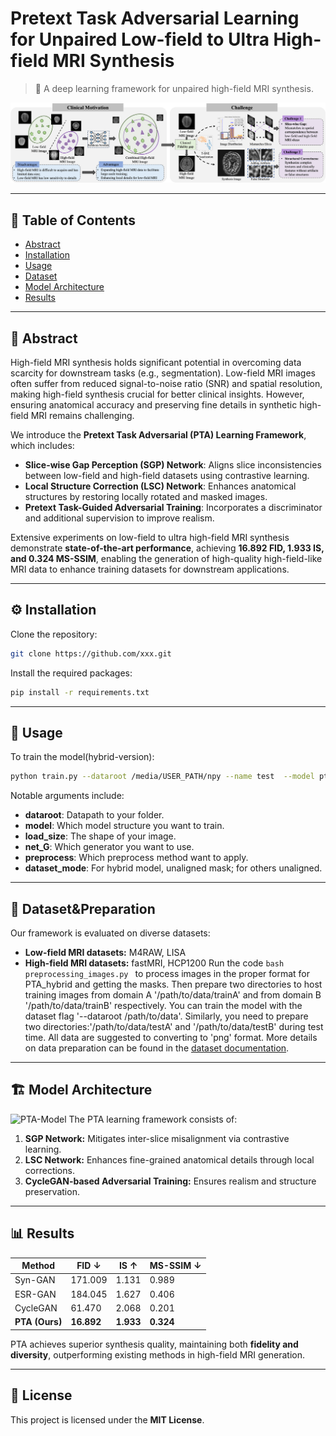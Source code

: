 # Pretext Task Adversarial Learning for Unpaired Low-field to Ultra High-field MRI Synthesis

> 🚀 A deep learning framework for unpaired high-field MRI synthesis.

![PTA-Task](fig1_miccai.png)

---

## 📖 Table of Contents
- [Abstract](#abstract)
- [Installation](#installation)
- [Usage](#usage)
- [Dataset](#dataset)
- [Model Architecture](#model-architecture)
- [Results](#results)

---

## 🧠 Abstract
High-field MRI synthesis holds significant potential in overcoming data scarcity for downstream tasks (e.g., segmentation). Low-field MRI images often suffer from reduced signal-to-noise ratio (SNR) and spatial resolution, making high-field synthesis crucial for better clinical insights. However, ensuring anatomical accuracy and preserving fine details in synthetic high-field MRI remains challenging.

We introduce the **Pretext Task Adversarial (PTA) Learning Framework**, which includes:

- **Slice-wise Gap Perception (SGP) Network**: Aligns slice inconsistencies between low-field and high-field datasets using contrastive learning.
- **Local Structure Correction (LSC) Network**: Enhances anatomical structures by restoring locally rotated and masked images.
- **Pretext Task-Guided Adversarial Training**: Incorporates a discriminator and additional supervision to improve realism.

Extensive experiments on low-field to ultra high-field MRI synthesis demonstrate **state-of-the-art performance**, achieving **16.892 FID, 1.933 IS, and 0.324 MS-SSIM**, enabling the generation of high-quality high-field-like MRI data to enhance training datasets for downstream applications.

---

## ⚙️ Installation
Clone the repository:
```bash
git clone https://github.com/xxx.git
```
Install the required packages:
```bash
pip install -r requirements.txt
```

---

## 🚀 Usage
To train the model(hybrid-version):
```bash 
python train.py --dataroot /media/USER_PATH/npy --name test  --model pta_hybrid --display_id -1 --checkpoints_dir /media/USER_PATH/output/repo_test --load_size=224 --n_epochs 100 --batch_size 16 --input_nc 1 --output_nc 1 --n_epochs_decay 50  --preprocess resize --save_epoch_freq=5 --netG=hybrid  --dataset_mode unaligned_mask --gpu_ids 0
```
Notable arguments include:

- **dataroot**: Datapath to your folder.
- **model**: Which model structure you want to train.
- **load_size**: The shape of your image.
- **net_G**: Which generator you want to use.
- **preprocess**: Which preprocess method want to apply.
- **dataset_mode**: For hybrid model, unaligned mask; for others unaligned.

---

## 📂 Dataset&Preparation
Our framework is evaluated on diverse datasets:
- **Low-field MRI datasets:** M4RAW, LISA
- **High-field MRI datasets:** fastMRI, HCP1200
Run the code
```bash preprocessing_images.py ```
to process images in the proper format for PTA_hybrid and getting the masks.
Then prepare two directories to host training images from domain A '/path/to/data/trainA' and from domain B '/path/to/data/trainB' respectively. You can train the model with the dataset flag '--dataroot /path/to/data'.
Similarly, you need to prepare two directories:'/path/to/data/testA' and '/path/to/data/testB' during test time. All data are suggested to converting to 'png' format. 
More details on data preparation can be found in the [dataset documentation](dataset/README.md).

---

## 🏗 Model Architecture
![PTA-Model](fig2_miccai.png) 
The PTA learning framework consists of:
1. **SGP Network:** Mitigates inter-slice misalignment via contrastive learning.
2. **LSC Network:** Enhances fine-grained anatomical details through local corrections.
3. **CycleGAN-based Adversarial Training:** Ensures realism and structure preservation.

---

## 📊 Results
| Method  | FID ↓ | IS ↑ | MS-SSIM ↓ |
|---------|------|------|----------|
| Syn-GAN  | 171.009 | 1.131 | 0.989 |
| ESR-GAN  | 184.045 | 1.627 | 0.406 |
| CycleGAN | 61.470 | 2.068 | 0.201 |
| **PTA (Ours)** | **16.892** | **1.933** | **0.324** |

PTA achieves superior synthesis quality, maintaining both **fidelity and diversity**, outperforming existing methods in high-field MRI generation.

---

## 📜 License
This project is licensed under the **MIT License**.

